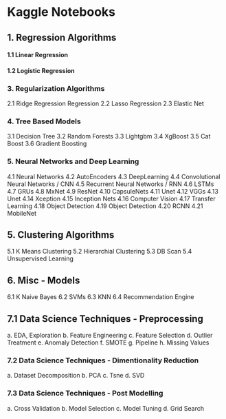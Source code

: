 # Kaggle Notebooks

## 1. Regression Algorithms
#### 1.1 Linear Regression
#### 1.2 Logistic Regression
   
### 3. Regularization Algorithms
2.1 Ridge Regression Regression
2.2 Lasso Regression
2.3 Elastic Net
   
### 4. Tree Based Models
3.1 Decision Tree
3.2 Random Forests
3.3 Lightgbm
3.4 XgBoost
3.5 Cat Boost
3.6 Gradient Boosting
   
### 5. Neural Networks and Deep Learning
4.1 Neural Networks
4.2 AutoEncoders
4.3 DeepLearning
4.4 Convolutional Neural Networks / CNN
4.5 Recurrent Neural Networks / RNN
4.6 LSTMs
4.7 GRUs
4.8 MxNet
4.9 ResNet
4.10 CapsuleNets
4.11 Unet
4.12 VGGs
4.13 Unet
4.14 Xception
4.15 Inception Nets
4.16 Computer Vision
4.17 Transfer Learning
4.18 Object Detection
4.19 Object Detection
4.20 RCNN
4.21 MobileNet

## 5. Clustering Algorithms
5.1 K Means Clustering
5.2 Hierarchial Clustering
5.3 DB Scan
5.4 Unsupervised Learning

## 6. Misc - Models
6.1 K Naive Bayes
6.2 SVMs
6.3 KNN
6.4 Recommendation Engine

## 7.1 Data Science Techniques - Preprocessing
a. EDA, Exploration
b. Feature Engineering
c. Feature Selection
d. Outlier Treatment
e. Anomaly Detection
f. SMOTE
g. Pipeline
h. Missing Values
### 7.2 Data Science Techniques - Dimentionality Reduction
a. Dataset Decomposition
b. PCA
c. Tsne
d. SVD
### 7.3 Data Science Techniques - Post Modelling
a. Cross Validation
b. Model Selection
c. Model Tuning
d. Grid Search
